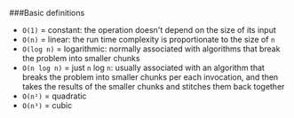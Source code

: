 ###Basic definitions

* `O(1)` = constant: the operation doesn't depend on the size of its input
* `O(n)` = linear: the run time complexity is proportionate to the size of `n`
* `O(log n)` = logarithmic: normally associated with algorithms that break the problem into smaller chunks
* `O(n log n)` = just `n` log `n`: usually associated with an algorithm that breaks the problem into smaller chunks per each invocation, and  then takes the results of the smaller chunks and stitches them back together
* `O(n²)` = quadratic
* `O(n³)` = cubic
